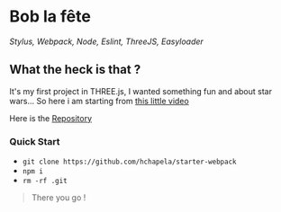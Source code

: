 # Bob la fête
_Stylus, Webpack, Node, Eslint, ThreeJS, Easyloader_

## What the heck is that ?

It's my first project in THREE.js, I wanted something fun and about star wars... So here i am starting from [this little video](https://www.youtube.com/watch?v=70yrrPXf0uY)

Here is the [Repository](https://github.com/hchapela/bob-la-fete)


### Quick Start

* ``` git clone https://github.com/hchapela/starter-webpack ```
* ``` npm i ```
* ``` rm -rf .git ```


> There you go !

